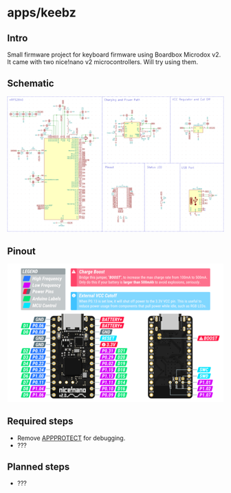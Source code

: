 # apps/keebz

## Intro
Small firmware project for keyboard firmware using Boardbox Microdox v2.
It came with two nice!nano v2 microcontrollers. Will try using them.

## Schematic
![Schematic](https://github.com/dstechenko/apps/blob/main/keebz/docs/nRF52840_schematic.png "Schematic")

## Pinout
![Pinout](https://github.com/dstechenko/apps/blob/main/keebz/docs/nice!nano_v2_pinout.png "Pinout")

## Required steps
- Remove [APPPROTECT](https://limitedresults.com/2020/06/nrf52-debug-resurrection-approtect-bypass) for debugging.
- ???

## Planned steps
- ???
